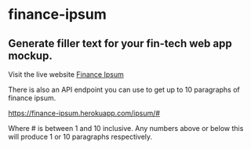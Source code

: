 # finance-ipsum
Generate filler text for your fin-tech web app mockup.
---
Visit the live website [Finance Ipsum](https://finance-ipsum.herokuapp.com/finance-ipsum)

There is also an API endpoint you can use to get up to 10 paragraphs of finance ipsum.

https://finance-ipsum.herokuapp.com/ipsum/#

Where # is between 1 and 10 inclusive. Any numbers above or below this will produce 1 or 10 paragraphs respectively.
